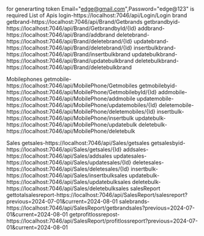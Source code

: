 for generarting token
Email="edge@gmail.com",Password="edge@123" is required
List of Apis
login-https://localhost:7046/api/Login/Login
brand
getbrand-https://localhost:7046/api/Brand/Getbrands
getbrandbyid-https://localhost:7046/api/Brand/GetbrandbyId/{Id}
addbrand-https://localhost:7046/api/Brand/addbrand
deletebrand-https://localhost:7046/api/Brand/deletebrand/{Id}
updatebrand-https://localhost:7046/api/Brand/deletebrand/{Id}
insertbulkbrand-https://localhost:7046/api/Brand/insertbulkbrand
updatebulkbrand-https://localhost:7046/api/Brand/updatebulkbrand
deletebulkbrand-https://localhost:7046/api/Brand/deletebulkbrand

Mobilephones
getmobile-https://localhost:7046/api/MobilePhone/Getmobiles
getmobilebyid-https://localhost:7046/api/MobilePhone/GetmobilebyId/{Id}
addmobile-https://localhost:7046/api/MobilePhone/addmobile
updatemobile-https://localhost:7046/api/MobilePhone/updatemobiles/{Id}
deletemobile-https://localhost:7046/api/MobilePhone/deletemobiles/{Id}
insertbulk-https://localhost:7046/api/MobilePhone/insertbulk
updatebulk-https://localhost:7046/api/MobilePhone/updatebulk
deletebulk-https://localhost:7046/api/MobilePhone/deletebulk

Sales
getsales-https://localhost:7046/api/Sales/getsales
getsalesbyid-https://localhost:7046/api/Sales/getsales/{Id}
addsales-https://localhost:7046/api/Sales/addsales
updatesales-https://localhost:7046/api/Sales/updatesales/{Id}
deletesales-https://localhost:7046/api/Sales/deletesales/{Id}
insertbulk-https://localhost:7046/api/Sales/insertbulksales
updatebulk-https://localhost:7046/api/Sales/updatebulksales
deletebulk-https://localhost:7046/api/Sales/deletebulksales
salesReport
gettotalsalesreport-https://localhost:7046/api/SalesReport/salesreport?previous=2024-07-01&current=2024-08-01
salebrands-https://localhost:7046/api/SalesReport/getbrandsales?previous=2024-07-01&current=2024-08-01
getprofitlossrepost-https://localhost:7046/api/SalesReport/profitlossreport?previous=2024-07-01&current=2024-08-01

